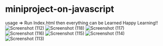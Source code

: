# miniproject-on-javascript
usage => Run Index.html then everything can be Learned
Happy Learning!!
![Screenshot (112)](https://github.com/user-attachments/assets/94477f17-0264-4432-9931-5396e9b939ae)
![Screenshot (118)](https://github.com/user-attachments/assets/bcd9b14f-d3e9-4537-91ca-0cdec4ac38e5)
![Screenshot (117)](https://github.com/user-attachments/assets/80269970-ad25-4914-af26-8da2cc956270)
![Screenshot (116)](https://github.com/user-attachments/assets/380e1404-d203-4ffb-a9c5-edffa1145845)
![Screenshot (115)](https://github.com/user-attachments/assets/119c2e3e-39dd-45c6-830b-6668a27633f6)
![Screenshot (114)](https://github.com/user-attachments/assets/a9063e13-db3c-42b1-b8b0-c1f9894037c3)
![Screenshot (113)](https://github.com/user-attachments/assets/3a16d636-b954-436c-a4d1-9396dacef66c)

